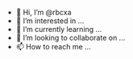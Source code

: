 - 👋 Hi, I’m @rbcxa
- 👀 I’m interested in ...
- 🌱 I’m currently learning ...
- 💞️ I’m looking to collaborate on ...
- 📫 How to reach me ...

<!---
rbcxa/rbcxa is a ✨ special ✨ repository because its `README.md` (this file) appears on your GitHub profile.
You can click the Preview link to take a look at your changes.
--->
